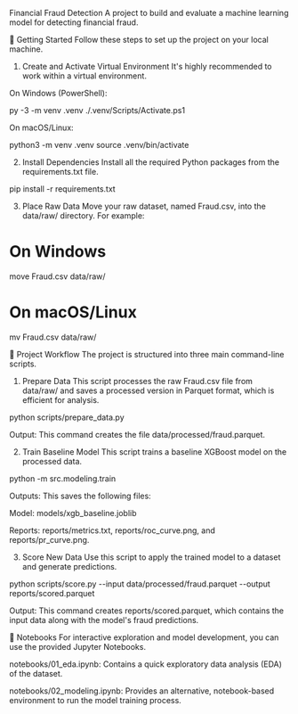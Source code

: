 Financial Fraud Detection
A project to build and evaluate a machine learning model for detecting financial fraud.

🚀 Getting Started
Follow these steps to set up the project on your local machine.

1. Create and Activate Virtual Environment
It's highly recommended to work within a virtual environment.

On Windows (PowerShell):

py -3 -m venv .venv
./.venv/Scripts/Activate.ps1

On macOS/Linux:

python3 -m venv .venv
source .venv/bin/activate

2. Install Dependencies
Install all the required Python packages from the requirements.txt file.

pip install -r requirements.txt

3. Place Raw Data
Move your raw dataset, named Fraud.csv, into the data/raw/ directory. For example:

# On Windows
move Fraud.csv data/raw/

# On macOS/Linux
mv Fraud.csv data/raw/

📂 Project Workflow
The project is structured into three main command-line scripts.

1. Prepare Data
This script processes the raw Fraud.csv file from data/raw/ and saves a processed version in Parquet format, which is efficient for analysis.

python scripts/prepare_data.py

Output: This command creates the file data/processed/fraud.parquet.

2. Train Baseline Model
This script trains a baseline XGBoost model on the processed data.

python -m src.modeling.train

Outputs: This saves the following files:

Model: models/xgb_baseline.joblib

Reports: reports/metrics.txt, reports/roc_curve.png, and reports/pr_curve.png.

3. Score New Data
Use this script to apply the trained model to a dataset and generate predictions.

python scripts/score.py --input data/processed/fraud.parquet --output reports/scored.parquet

Output: This command creates reports/scored.parquet, which contains the input data along with the model's fraud predictions.

📓 Notebooks
For interactive exploration and model development, you can use the provided Jupyter Notebooks.

notebooks/01_eda.ipynb: Contains a quick exploratory data analysis (EDA) of the dataset.

notebooks/02_modeling.ipynb: Provides an alternative, notebook-based environment to run the model training process.
